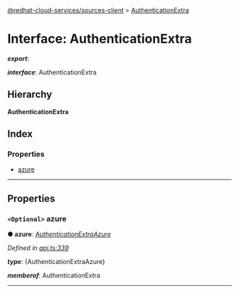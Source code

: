 [@redhat-cloud-services/sources-client](../README.md) > [AuthenticationExtra](../interfaces/authenticationextra.md)

# Interface: AuthenticationExtra

*__export__*: 

*__interface__*: AuthenticationExtra

## Hierarchy

**AuthenticationExtra**

## Index

### Properties

* [azure](authenticationextra.md#azure)

---

## Properties

<a id="azure"></a>

### `<Optional>` azure

**● azure**: *[AuthenticationExtraAzure](authenticationextraazure.md)*

*Defined in [api.ts:339](https://github.com/RedHatInsights/javascript-clients/blob/master/packages/sources/api.ts#L339)*

*__type__*: {AuthenticationExtraAzure}

*__memberof__*: AuthenticationExtra

___


